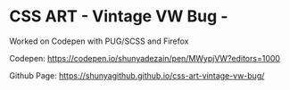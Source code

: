 # CSS ART - Vintage VW Bug -

Worked on Codepen with PUG/SCSS and Firefox

Codepen: https://codepen.io/shunyadezain/pen/MWypjVW?editors=1000

Github Page: https://shunyagithub.github.io/css-art-vintage-vw-bug/
